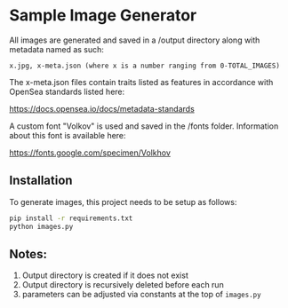 # Sample Image Generator

All images are generated and saved in a /output directory along with metadata named as such:

    x.jpg, x-meta.json (where x is a number ranging from 0-TOTAL_IMAGES)

The x-meta.json files contain traits listed as features in accordance with OpenSea standards listed here:
    
https://docs.opensea.io/docs/metadata-standards

A custom font "Volkov" is used and saved in the /fonts folder. Information about this font is available here:

https://fonts.google.com/specimen/Volkhov

## Installation

To generate images, this project needs to be setup as follows:

```bash
pip install -r requirements.txt
python images.py
```

## Notes:
1. Output directory is created if it does not exist
2. Output directory is recursively deleted before each run
3. parameters can be adjusted via constants at the top of `images.py`